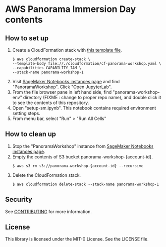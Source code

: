 # AWS Panorama Immersion Day contents

## How to set up

1. Create a CloudFormation stack with [this template file](./cloudformation/cf-panorama-workshop.yaml).
    ```
    $ aws cloudformation create-stack \
    --template-body file://./cloudformation/cf-panorama-workshop.yaml \
    --capabilities CAPABILITY_IAM \
    --stack-name panorama-workshop-1
    ```
1. Visit [SageMaker Notebooks instances page](https://console.aws.amazon.com/sagemaker/home#/notebook-instances) and find "PanoramaWorkshop". Click "Open JupyterLab".
1. From the file browser pane in left hand side, find "panorama-workshop-env" directory (FIXME : change to proper repo name), and double click it to see the contents of this repository.
1. Open "setup-sm.ipynb". This notebook contains required environment setting steps.
1. From menu bar, select "Run" > "Run All Cells"


## How to clean up

1. Stop the "PanoramaWorkshop" instance from [SageMaker Notebooks instances page](https://console.aws.amazon.com/sagemaker/home#/notebook-instances).
1. Empty the contents of S3 bucket panorama-workshop-{account-id}.
    ```
    $ aws s3 rm s3://panorama-workshop-{account-id} --recursive
    ```
1. Delete the CloudFormation stack.
    ```
    $ aws cloudformation delete-stack --stack-name panorama-workshop-1
    ```

## Security

See [CONTRIBUTING](CONTRIBUTING.md#security-issue-notifications) for more information.

## License

This library is licensed under the MIT-0 License. See the LICENSE file.
